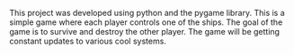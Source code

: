 This project was developed using python and the pygame library. This is a simple game where each player controls one of the ships. 
The goal of the game is to survive and destroy the other player. The game will be getting constant updates to various cool systems.
